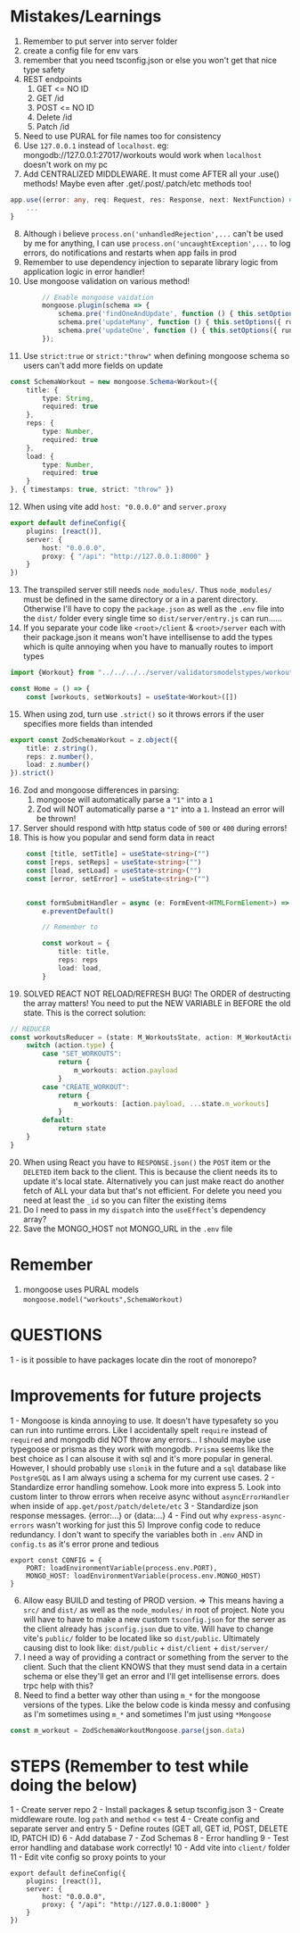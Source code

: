# Mistakes/Learnings
1) Remember to put server into server folder
2) create a config file for env vars
3) remember that you need tsconfig.json or else you won't get that nice type safety
4) REST endpoints
	1) GET	<= NO ID
	2) GET /id
	3) POST					<= NO ID
	4) Delete /id
	5) Patch /id
5) Need to use PURAL for file names too for consistency
6) Use `127.0.0.1` instead of `localhost`. eg: mongodb://127.0.0.1:27017/workouts would work when `localhost` doesn't work on my pc
7) Add CENTRALIZED MIDDLEWARE. It must come AFTER all your .use() methods! Maybe even after .get/.post/.patch/etc methods too!
```ts
app.use((error: any, req: Request, res: Response, next: NextFunction) => {
	...
}
```
8) Although i believe `process.on('unhandledRejection',...` can't be used by me for anything, I can use `process.on('uncaughtException',...` to log errors, do notifications and restarts when app fails in prod
9) Remember to use dependency injection to separate library logic from application logic in error handler!
10) Use mongoose validation on various method!
```ts
		// Enable mongoose vaidation
		mongoose.plugin(schema => {
			schema.pre('findOneAndUpdate', function () { this.setOptions({ runValidators: true }) });
			schema.pre('updateMany', function () { this.setOptions({ runValidators: true }) });
			schema.pre('updateOne', function () { this.setOptions({ runValidators: true }) });
		});
```
11) Use `strict:true` or `strict:"throw"` when defining mongoose schema so users can't add more fields on update
```ts
const SchemaWorkout = new mongoose.Schema<Workout>({
	title: {
		type: String,
		required: true
	},
	reps: {
		type: Number,
		required: true
	},
	load: {
		type: Number,
		required: true
	}
}, { timestamps: true, strict: "throw" })
```
12) When using vite add `host: "0.0.0.0"` and `server.proxy`
```ts
export default defineConfig({
	plugins: [react()],
	server: {
		host: "0.0.0.0",
		proxy: { "/api": "http://127.0.0.1:8000" }
	}
})
```
13) The transpiled server still needs `node_modules/`. Thus `node_modules/` must be defined in the same directory or a in a parent directory. Otherwise I'll have to copy the `package.json` as well as the `.env` file into the `dist/` folder every single time so `dist/server/entry.js` can run......
14) If you separate your code like `<root>/client` & `<root>/server` each with their package.json it means won't have intellisense to add the types which is quite annoying when you have to manually routes to import types
```ts
import {Workout} from "../../../../server/validatorsmodelstypes/workouts"

const Home = () => {
	const [workouts, setWorkouts] = useState<Workout>([])
```
15) When using zod, turn use `.strict()` so it throws errors if the user specifies more fields than intended
```ts
export const ZodSchemaWorkout = z.object({
	title: z.string(),
	reps: z.number(),
	load: z.number()
}).strict()
```
16) Zod and mongoose differences in parsing:
	1) mongoose will automatically parse a `"1"` into a `1`
	2) Zod will NOT automatically parse a `"1"` into a `1`. Instead an error will be thrown!
17) Server should respond with http status code of `500` or `400` during errors!
18) This is how you popular and send form data in react
```ts
	const [title, setTitle] = useState<string>("")
	const [reps, setReps] = useState<string>("")
	const [load, setLoad] = useState<string>("")
	const [error, setError] = useState<string>("")


	const formSubmitHandler = async (e: FormEvent<HTMLFormElement>) => {
		e.preventDefault()

		// Remember to 

		const workout = {
			title: title,
			reps: reps
			load: load,
		}
```
19) SOLVED REACT NOT RELOAD/REFRESH BUG! The ORDER of destructing the array matters! You need to put the NEW VARIABLE in BEFORE the old state. This is the correct solution:
```ts
// REDUCER
const workoutsReducer = (state: M_WorkoutsState, action: M_WorkoutActions) => {
	switch (action.type) {
		case "SET_WORKOUTS":
			return {
				m_workouts: action.payload
			}
		case "CREATE_WORKOUT":
			return {
				m_workouts: [action.payload, ...state.m_workouts]
			}
		default:
			return state
	}
}
```
20) When using React you have to `RESPONSE.json()` the `POST` item or the `DELETED` item back to the client. This is because the client needs its to update it's local state. Alternatively you can just make react do another fetch of ALL your data but that's not efficient. For delete you need you need at least the `_id` so you can filter the existing items 
21) Do I need to pass in my `dispatch` into the `useEffect`'s dependency array?
22) Save the MONGO_HOST not MONGO_URL in the `.env` file 

# Remember
1) mongoose uses PURAL models `mongoose.model("workouts",SchemaWorkout)`

# QUESTIONS
1 - is it possible to have packages locate din the root of monorepo?

# Improvements for future projects
1 - Mongoose is kinda annoying to use. It doesn't have typesafety so you can run into runtime errors. Like I accidentally spelt `require` instead of `required` and mongodb did NOT throw any errors... I should maybe use typegoose or prisma as they work with mongodb. `Prisma` seems like the best choice as I can alsouse it with sql and it's more popular in general.
However, I should probably use `slonik` in the future and a `sql` database like `PostgreSQL` as I am always using a schema for my current use cases. 
2 - Standardize error handling somehow. Look more into express 5. Look into custom linter to throw errors when receive async without `asyncErrorHandler` when inside of `app.get/post/patch/delete/etc`
3 - Standardize json response messages. {error:...} or {data:...}
4 - Find out why `express-async-errors` wasn't working for just this 
5) Improve config code to reduce redundancy. I don't want to specify the variables both in `.env` AND in `config.ts` as it's error prone and tedious
```
export const CONFIG = {
	PORT: loadEnvironmentVariable(process.env.PORT),
	MONGO_HOST: loadEnvironmentVariable(process.env.MONGO_HOST)
}
```
6) Allow easy BUILD and testing of PROD version. => This means having a `src/` and `dist/` as well as the `node_modules/` in root of project. Note you will have to have to make a new custom `tsconfig.json` for the server as the client already has `jsconfig.json` due to vite. Will have to change vite's `public/` folder to be located like so `dist/public`. Ultimately causing dist to look like: `dist/public` + `dist/client` + `dist/server/`
7) I need a way of providing a contract or something from the server to the client. Such that the client KNOWS that they must send data in a certain schema or else they'll get an error and I'll get intellisense errors. does trpc help with this?
8) Need to find a better way other than using `m_*` for the mongoose versions of the types. Like the below code is kinda messy and confusing as I'm sometimes using `m_*` and sometimes I'm just using `*Mongoose`
```ts
const m_workout = ZodSchemaWorkoutMongoose.parse(json.data)
```




# STEPS (Remember to test while doing the below)
1 - Create server repo
2 - Install packages & setup tsconfig.json
3 - Create middleware route. log `path` and `method` <= test
4 - Create config and separate server and entry
5 - Define routes (GET all, GET id, POST, DELETE ID, PATCH ID)
6 - Add database
7 - Zod Schemas
8 - Error handling
9 - Test error handling and database work correctly!
10 - Add vite into `client/` folder
11 - Edit vite config so proxy points to your 
```
export default defineConfig({
	plugins: [react()],
	server: {
		host: "0.0.0.0",
		proxy: { "/api": "http://127.0.0.1:8000" }
	}
})
```